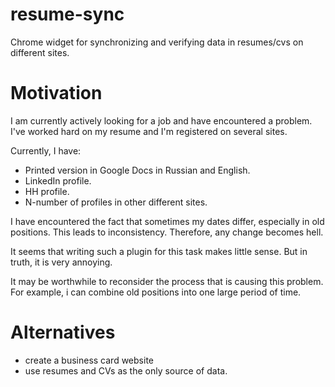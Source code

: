 # resume-sync
Chrome widget for synchronizing and verifying data in resumes/cvs on different sites.

# Motivation
I am currently actively looking for a job and have encountered a problem.
I've worked hard on my resume and I'm registered on several sites.

Currently, I have:
- Printed version in Google Docs in Russian and English.
- LinkedIn profile.
- HH profile.
- N-number of profiles in other different sites.

I have encountered the fact that sometimes my dates differ, especially in old positions. This leads to inconsistency. Therefore, any change becomes hell.

It seems that writing such a plugin for this task makes little sense. But in truth, it is very annoying.

It may be worthwhile to reconsider the process that is causing this problem. For example, i can combine old positions into one large period of time.

# Alternatives
- create a business card website
- use resumes and CVs as the only source of data.

